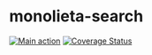 # monolieta-search
[![Main action](https://github.com/jonattanva/monolieta-search/actions/workflows/main.yml/badge.svg)](https://github.com/jonattanva/monolieta-search/actions/workflows/main.yml)
[![Coverage Status](https://coveralls.io/repos/github/jonattanva/monolieta-search/badge.svg?branch=main)](https://coveralls.io/github/jonattanva/monolieta-search?branch=main)
